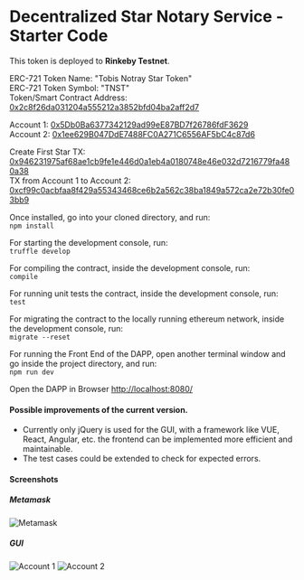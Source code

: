 # Decentralized Star Notary Service - Starter Code

This token is deployed to **Rinkeby Testnet**.

ERC-721 Token Name: "Tobis Notray Star Token"  
ERC-721 Token Symbol: "TNST"  
Token/Smart Contract Address: [0x2c8f26da031204a555212a3852bfd04ba2aff2d7](https://rinkeby.etherscan.io/address/0x2c8f26da031204a555212a3852bfd04ba2aff2d7])

Account 1: [0x5Db0Ba6377342129ad99eE87BD7f26786fdF3629](https://rinkeby.etherscan.io/address/0x5db0ba6377342129ad99ee87bd7f26786fdf3629)  
Account 2: [0x1ee629B047DdE7488FC0A271C6556AF5bC4c87d6](0x1ee629B047DdE7488FC0A271C6556AF5bC4c87d6  )

Create First Star TX: [0x946231975af68ae1cb9fe1e446d0a1eb4a0180748e46e032d7216779fa480a38](https://rinkeby.etherscan.io/tx/0x946231975af68ae1cb9fe1e446d0a1eb4a0180748e46e032d7216779fa480a38)  
TX from Account 1 to Account 2: [0xcf99c0acbfaa8f429a55343468ce6b2a562c38ba1849a572ca2e72b30fe03bb9](https://rinkeby.etherscan.io/tx/0xcf99c0acbfaa8f429a55343468ce6b2a562c38ba1849a572ca2e72b30fe03bb9)

Once installed, go into your cloned directory, and run:  
```npm install```

For starting the development console, run:  
```truffle develop```

For compiling the contract, inside the development console, run:  
```compile```

For running unit tests the contract, inside the development console, run:  
```test```

For migrating the contract to the locally running ethereum network, inside the development console, run:  
```migrate --reset```

For running the Front End of the DAPP, open another terminal window and go inside the project directory, and run:  
```npm run dev```

Open the DAPP in Browser [http://localhost:8080/]()


#### Possible improvements of the current version.
* Currently only jQuery is used for the GUI, with a framework like VUE, React, Angular, etc. 
the frontend can be implemented more efficient and maintainable.
* The test cases could be extended to check for expected errors.


#### Screenshots

##### Metamask
![Metamask](readme/Metamask.png "Metamask")

##### GUI
![Account 1](readme/Account1.png "Account 1")
![Account 2](readme/Account2.png "Account 2")
